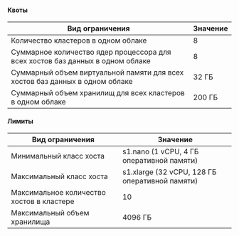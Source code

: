 #### Квоты
Вид ограничения | Значение
----- | -----
Количество кластеров в одном облаке | 8
Суммарное количество ядер процессора для всех хостов баз данных в одном облаке | 8
Суммарный объем виртуальной памяти для всех хостов баз данных в одном облаке | 32 ГБ
Суммарный объем хранилищ для всех кластеров в одном облаке | 200 ГБ


#### Лимиты
Вид ограничения | Значение
----- | -----
Минимальный класс хоста | s1.nano (1 vCPU, 4 ГБ оперативной памяти)
Максимальный класс хоста | s1.xlarge (32 vCPU, 128 ГБ оперативной памяти)
Максимальное количество хостов в кластере | 10
Максимальный объем хранилища | 4096 ГБ
